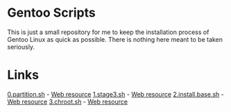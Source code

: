 Gentoo Scripts
==============

This is just a small repository for me to keep the installation process of Gentoo Linux as quick as possible.
There is nothing here meant to be taken seriously.

Links
=====

[0.partition.sh](0.partition.sh) - [Web resource](https://wiki.gentoo.org/wiki/Handbook:AMD64/Installation/Disks)
[1.stage3.sh](1.stage3.sh) - [Web resource](https://wiki.gentoo.org/wiki/Handbook:AMD64/Installation/Stage)
[2.install.base.sh](2.install.base.sh) - [Web resource](https://wiki.gentoo.org/wiki/Handbook:AMD64/Installation/Base)
[3.chroot.sh](3.chroot.sh) - [Web resource](https://wiki.gentoo.org/wiki/Handbook:AMD64/Installation/Kernel)

